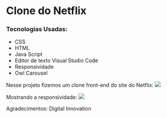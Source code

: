# Clone do Netflix

### Tecnologias Usadas:
- CSS
- HTML
- Java Script
- Editor de texto Visual Studio Code
- Responsividade
- Owl Carousel


Nesse projeto fizemos um clone front-end do site do Netflix:
<img src="https://i.imgur.com/dKocHu9.jpg">

Mostrando a responsividade:
<img src="https://i.imgur.com/ovXmct6.jpg">

Agradecimentos: Digital Innovation

